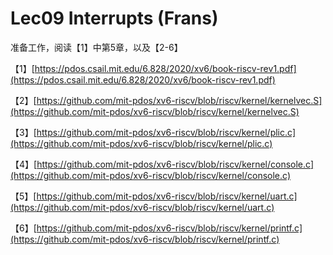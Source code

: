 # Lec09 Interrupts \(Frans\)

准备工作，阅读【1】中第5章，以及【2-6】

【1】[https://pdos.csail.mit.edu/6.828/2020/xv6/book-riscv-rev1.pdf](https://pdos.csail.mit.edu/6.828/2020/xv6/book-riscv-rev1.pdf)

【2】[https://github.com/mit-pdos/xv6-riscv/blob/riscv/kernel/kernelvec.S](https://github.com/mit-pdos/xv6-riscv/blob/riscv/kernel/kernelvec.S)

【3】[https://github.com/mit-pdos/xv6-riscv/blob/riscv/kernel/plic.c](https://github.com/mit-pdos/xv6-riscv/blob/riscv/kernel/plic.c)

【4】[https://github.com/mit-pdos/xv6-riscv/blob/riscv/kernel/console.c](https://github.com/mit-pdos/xv6-riscv/blob/riscv/kernel/console.c)

【5】[https://github.com/mit-pdos/xv6-riscv/blob/riscv/kernel/uart.c](https://github.com/mit-pdos/xv6-riscv/blob/riscv/kernel/uart.c)

【6】[https://github.com/mit-pdos/xv6-riscv/blob/riscv/kernel/printf.c](https://github.com/mit-pdos/xv6-riscv/blob/riscv/kernel/printf.c)

